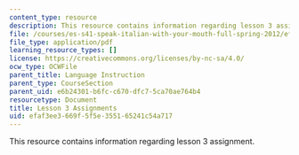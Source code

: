 ```yaml
---
content_type: resource
description: This resource contains information regarding lesson 3 assignment.
file: /courses/es-s41-speak-italian-with-your-mouth-full-spring-2012/efaf3ee3669f5f5e355165241c54a717_MITES_S41S12_compiti_3.pdf
file_type: application/pdf
learning_resource_types: []
license: https://creativecommons.org/licenses/by-nc-sa/4.0/
ocw_type: OCWFile
parent_title: Language Instruction
parent_type: CourseSection
parent_uid: e6b24301-b6fc-c670-dfc7-5ca70ae764b4
resourcetype: Document
title: Lesson 3 Assignments
uid: efaf3ee3-669f-5f5e-3551-65241c54a717
---
```

This resource contains information regarding lesson 3 assignment.